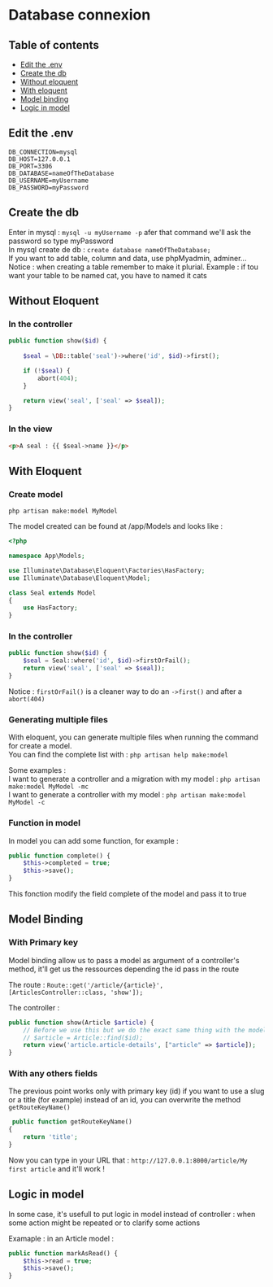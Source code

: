 # Database connexion

## Table of contents

* [Edit the .env](#Edit-the-.env)   
* [Create the db](#Create-the-db)  
* [Without eloquent](#Without-eloquent)  
* [With eloquent](#With-eloquent)  
* [Model binding](#Model-binding) 
* [Logic in model](#Logic-in-model)

## Edit the .env

```
DB_CONNECTION=mysql
DB_HOST=127.0.0.1
DB_PORT=3306
DB_DATABASE=nameOfTheDatabase
DB_USERNAME=myUsername
DB_PASSWORD=myPassword
```

## Create the db

Enter in mysql : `mysql -u myUsername -p` afer that command we'll ask the password so type myPassword   
In mysql create de db : `create database nameOfTheDatabase;`   
If you want to add table, column and data, use phpMyadmin, adminer...
Notice : when creating a table remember to make it plurial. Example : if tou want your table to be named cat, you have to named it cats

## Without Eloquent

### In the controller

```php
public function show($id) {
        
    $seal = \DB::table('seal')->where('id', $id)->first();

    if (!$seal) {
        abort(404);
    }

    return view('seal', ['seal' => $seal]);
}
```

### In the view

```html
<p>A seal : {{ $seal->name }}</p>
```

## With Eloquent

### Create model

`php artisan make:model MyModel`   

The model created can be found at /app/Models and looks like : 
```php
<?php

namespace App\Models;

use Illuminate\Database\Eloquent\Factories\HasFactory;
use Illuminate\Database\Eloquent\Model;

class Seal extends Model
{
    use HasFactory;
}
```

### In the controller

```php
public function show($id) {
    $seal = Seal::where('id', $id)->firstOrFail();
    return view('seal', ['seal' => $seal]);
}
```

Notice : `firstOrFail()` is a cleaner way to do an `->first()` and after a `abort(404)`

### Generating multiple files

With eloquent, you can generate multiple files when running the command for create a model.   
You can find the complete list with : `php artisan help make:model`

Some examples :    
I want to generate a controller and a migration with my model : `php artisan make:model MyModel -mc`   
I want to generate a controller with my model : `php artisan make:model MyModel -c`

### Function in model

In model you can add some function, for example : 
```php
public function complete() {
    $this->completed = true;
    $this->save();
}
```
This fonction modify the field complete of the model and pass it to true 


## Model Binding

### With Primary key

Model binding allow us to pass a model as argument of a controller's method, it'll get us the ressources depending the id pass in the route

The route : `Route::get('/article/{article}', [ArticlesController::class, 'show']);`

The controller : 
```php
public function show(Article $article) {
    // Before we use this but we do the exact same thing with the model binding
    // $article = Article::find($id);
    return view('article.article-details', ["article" => $article]);
}
```

### With any others fields

The previous point works only with primary key (id) if you want to use a slug or a title (for example) instead of an id, you can overwrite the method `getRouteKeyName()`

```php
 public function getRouteKeyName()
{
    return 'title';
}
```

Now you can type in your URL that : `http://127.0.0.1:8000/article/My first article` and it'll work !


## Logic in model

In some case, it's usefull to put logic in model instead of controller : when some action might be repeated or to clarify some actions

Examaple : in an Article model : 
```php
public function markAsRead() {
    $this->read = true;
    $this->save();
}
```